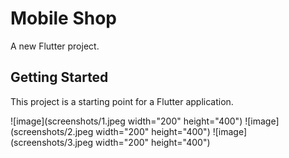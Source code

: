 # Mobile Shop

A new Flutter project.

## Getting Started

This project is a starting point for a Flutter application.

![image](screenshots/1.jpeg  width="200" height="400")
![image](screenshots/2.jpeg  width="200" height="400")
![image](screenshots/3.jpeg  width="200" height="400")
